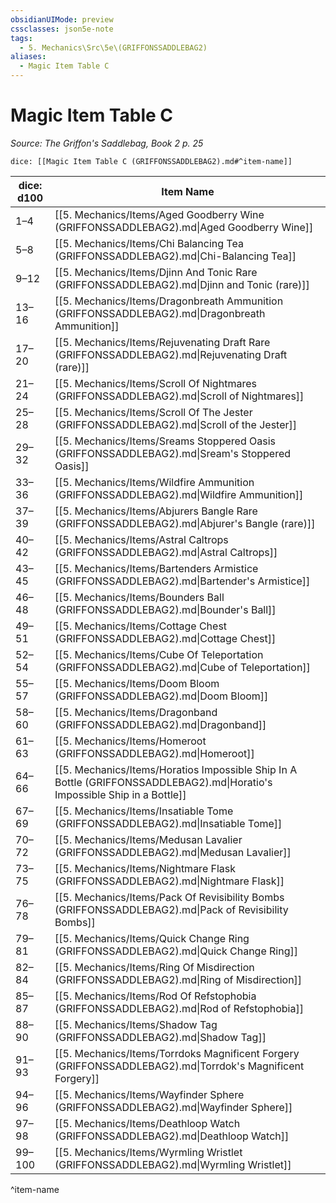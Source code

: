 ```yaml
---
obsidianUIMode: preview
cssclasses: json5e-note
tags:
  - 5. Mechanics\Src\5e\(GRIFFONSSADDLEBAG2)
aliases:
  - Magic Item Table C
---
```

# Magic Item Table C
*Source: The Griffon's Saddlebag, Book 2 p. 25* 

`dice: [[Magic Item Table C (GRIFFONSSADDLEBAG2).md#^item-name]]`

| dice: d100 | Item Name |
|------------|-----------|
| 1–4 | [[5. Mechanics/Items/Aged Goodberry Wine (GRIFFONSSADDLEBAG2).md\|Aged Goodberry Wine]] |
| 5–8 | [[5. Mechanics/Items/Chi Balancing Tea (GRIFFONSSADDLEBAG2).md\|Chi-Balancing Tea]] |
| 9–12 | [[5. Mechanics/Items/Djinn And Tonic Rare (GRIFFONSSADDLEBAG2).md\|Djinn and Tonic (rare)]] |
| 13–16 | [[5. Mechanics/Items/Dragonbreath Ammunition (GRIFFONSSADDLEBAG2).md\|Dragonbreath Ammunition]] |
| 17–20 | [[5. Mechanics/Items/Rejuvenating Draft Rare (GRIFFONSSADDLEBAG2).md\|Rejuvenating Draft (rare)]] |
| 21–24 | [[5. Mechanics/Items/Scroll Of Nightmares (GRIFFONSSADDLEBAG2).md\|Scroll of Nightmares]] |
| 25–28 | [[5. Mechanics/Items/Scroll Of The Jester (GRIFFONSSADDLEBAG2).md\|Scroll of the Jester]] |
| 29–32 | [[5. Mechanics/Items/Sreams Stoppered Oasis (GRIFFONSSADDLEBAG2).md\|Sream's Stoppered Oasis]] |
| 33–36 | [[5. Mechanics/Items/Wildfire Ammunition (GRIFFONSSADDLEBAG2).md\|Wildfire Ammunition]] |
| 37–39 | [[5. Mechanics/Items/Abjurers Bangle Rare (GRIFFONSSADDLEBAG2).md\|Abjurer's Bangle (rare)]] |
| 40–42 | [[5. Mechanics/Items/Astral Caltrops (GRIFFONSSADDLEBAG2).md\|Astral Caltrops]] |
| 43–45 | [[5. Mechanics/Items/Bartenders Armistice (GRIFFONSSADDLEBAG2).md\|Bartender's Armistice]] |
| 46–48 | [[5. Mechanics/Items/Bounders Ball (GRIFFONSSADDLEBAG2).md\|Bounder's Ball]] |
| 49–51 | [[5. Mechanics/Items/Cottage Chest (GRIFFONSSADDLEBAG2).md\|Cottage Chest]] |
| 52–54 | [[5. Mechanics/Items/Cube Of Teleportation (GRIFFONSSADDLEBAG2).md\|Cube of Teleportation]] |
| 55–57 | [[5. Mechanics/Items/Doom Bloom (GRIFFONSSADDLEBAG2).md\|Doom Bloom]] |
| 58–60 | [[5. Mechanics/Items/Dragonband (GRIFFONSSADDLEBAG2).md\|Dragonband]] |
| 61–63 | [[5. Mechanics/Items/Homeroot (GRIFFONSSADDLEBAG2).md\|Homeroot]] |
| 64–66 | [[5. Mechanics/Items/Horatios Impossible Ship In A Bottle (GRIFFONSSADDLEBAG2).md\|Horatio's Impossible Ship in a Bottle]] |
| 67–69 | [[5. Mechanics/Items/Insatiable Tome (GRIFFONSSADDLEBAG2).md\|Insatiable Tome]] |
| 70–72 | [[5. Mechanics/Items/Medusan Lavalier (GRIFFONSSADDLEBAG2).md\|Medusan Lavalier]] |
| 73–75 | [[5. Mechanics/Items/Nightmare Flask (GRIFFONSSADDLEBAG2).md\|Nightmare Flask]] |
| 76–78 | [[5. Mechanics/Items/Pack Of Revisibility Bombs (GRIFFONSSADDLEBAG2).md\|Pack of Revisibility Bombs]] |
| 79–81 | [[5. Mechanics/Items/Quick Change Ring (GRIFFONSSADDLEBAG2).md\|Quick Change Ring]] |
| 82–84 | [[5. Mechanics/Items/Ring Of Misdirection (GRIFFONSSADDLEBAG2).md\|Ring of Misdirection]] |
| 85–87 | [[5. Mechanics/Items/Rod Of Refstophobia (GRIFFONSSADDLEBAG2).md\|Rod of Refstophobia]] |
| 88–90 | [[5. Mechanics/Items/Shadow Tag (GRIFFONSSADDLEBAG2).md\|Shadow Tag]] |
| 91–93 | [[5. Mechanics/Items/Torrdoks Magnificent Forgery (GRIFFONSSADDLEBAG2).md\|Torrdok's Magnificent Forgery]] |
| 94–96 | [[5. Mechanics/Items/Wayfinder Sphere (GRIFFONSSADDLEBAG2).md\|Wayfinder Sphere]] |
| 97–98 | [[5. Mechanics/Items/Deathloop Watch (GRIFFONSSADDLEBAG2).md\|Deathloop Watch]] |
| 99–100 | [[5. Mechanics/Items/Wyrmling Wristlet (GRIFFONSSADDLEBAG2).md\|Wyrmling Wristlet]] |
^item-name
